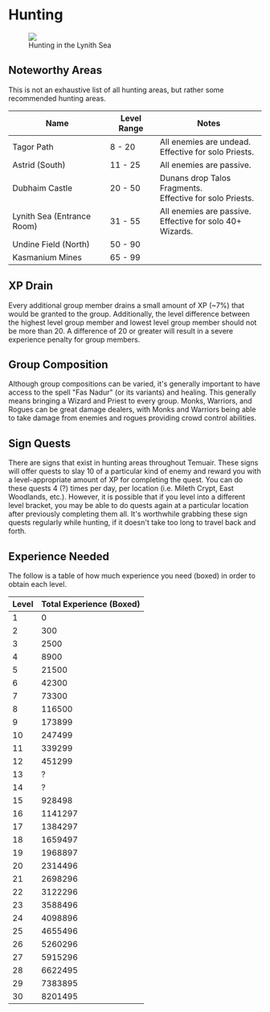 # Hunting

<figure>
  <img src="../images/lynith_hunt.jpg" />
  <figcaption>Hunting in the Lynith Sea</figcaption>
</figure>

## Noteworthy Areas

This is not an exhaustive list of all hunting areas, but rather some recommended hunting areas.

| **Name** | **Level Range** | **Notes** |
| - | - | - |
| Tagor Path | 8 - 20 | All enemies are undead. <br> Effective for solo Priests. |
| Astrid (South) | 11 - 25 | All enemies are passive. |
| Dubhaim Castle | 20 - 50 | Dunans drop Talos Fragments. <br> Effective for solo Priests. |
| Lynith Sea (Entrance Room) | 31 - 55 | All enemies are passive. <br> Effective for solo 40+ Wizards. |
| Undine Field (North) | 50 - 90 |  |
| Kasmanium Mines | 65 - 99 |  |

## XP Drain

Every additional group member drains a small amount of XP (~7%) that would be granted to the group. Additionally, the level difference between the highest level group member and lowest level group member should not be more than 20. A difference of 20 or greater will result in a severe experience penalty for group members.

## Group Composition

Although group compositions can be varied, it's generally important to have access to the spell "Fas Nadur" (or its variants) and healing. This generally means bringing a Wizard and Priest to every group. Monks, Warriors, and Rogues can be great damage dealers, with Monks and Warriors being able to take damage from enemies and rogues providing crowd control abilities.

## Sign Quests

There are signs that exist in hunting areas throughout Temuair. These signs will offer quests to slay 10 of a particular kind of enemy and reward you with a level-appropriate amount of XP for completing the quest. You can do these quests 4 (?) times per day, per location (i.e. Mileth Crypt, East Woodlands, etc.). However, it is possible that if you level into a different level bracket, you may be able to do quests again at a particular location after previously completing them all. It's worthwhile grabbing these sign quests regularly while hunting, if it doesn't take too long to travel back and forth.

## Experience Needed

The follow is a table of how much experience you need (boxed) in order to obtain each level.

| Level | Total Experience (Boxed) |
| - | - |
| 1 | 0 |
| 2 | 300 |
| 3 | 2500 |
| 4 | 8900 |
| 5 | 21500 |
| 6 | 42300 |
| 7 | 73300 |
| 8 | 116500 |
| 9 | 173899 |
| 10 | 247499 |
| 11 | 339299 |
| 12 | 451299 |
| 13 | ? |
| 14 | ? |
| 15 | 928498 |
| 16 | 1141297 |
| 17 | 1384297 |
| 18 | 1659497 |
| 19 | 1968897 |
| 20 | 2314496 |
| 21 | 2698296 |
| 22 | 3122296 |
| 23 | 3588496 |
| 24 | 4098896 |
| 25 | 4655496 |
| 26 | 5260296 |
| 27 | 5915296 |
| 28 | 6622495 |
| 29 | 7383895 |
| 30 | 8201495 |



